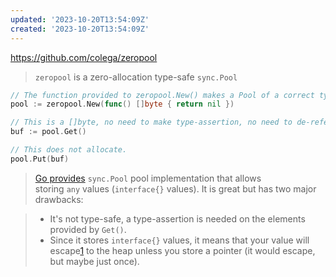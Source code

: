 ```yaml
---
updated: '2023-10-20T13:54:09Z'
created: '2023-10-20T13:54:09Z'
---
```

https://github.com/colega/zeropool

> `zeropool` is a zero-allocation type-safe `sync.Pool`

```go
// The function provided to zeropool.New() makes a Pool of a correct type using generics.
pool := zeropool.New(func() []byte { return nil })

// This is a []byte, no need to make type-assertion, no need to de-reference.
buf := pool.Get()

// This does not allocate.
pool.Put(buf)
```

> [Go provides](https://pkg.go.dev/sync#Pool) `sync.Pool` pool implementation that allows storing `any` values (`interface{}` values). It is great but has two major drawbacks:

> -   It's not type-safe, a type-assertion is needed on the elements provided by `Get()`.
> -   Since it stores `interface{}` values, it means that your value will escape[1](https://github.com/colega/zeropool#user-content-fn-1-e1353ead5d2e3a7e8f7307dc8141f07b) to the heap unless you store a pointer (it would escape, but maybe just once).